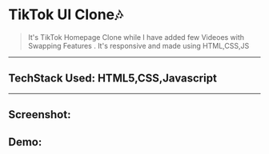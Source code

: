 # TikTok UI Clone🎶

> It's TikTok Homepage Clone while I have added few Videoes with Swapping Features . It's responsive and made using HTML,CSS,JS

---
## TechStack Used: HTML5,CSS,Javascript


---
## Screenshot:


## Demo:

